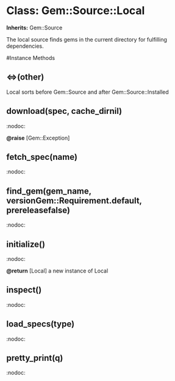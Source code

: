 # Class: Gem::Source::Local
**Inherits:** Gem::Source
    

The local source finds gems in the current directory for fulfilling
dependencies.



#Instance Methods
## <=>(other) [](#method-i-<=>)
Local sorts before Gem::Source and after Gem::Source::Installed

## download(spec, cache_dirnil) [](#method-i-download)
:nodoc:

**@raise** [Gem::Exception] 

## fetch_spec(name) [](#method-i-fetch_spec)
:nodoc:

## find_gem(gem_name, versionGem::Requirement.default, prereleasefalse) [](#method-i-find_gem)
:nodoc:

## initialize() [](#method-i-initialize)
:nodoc:

**@return** [Local] a new instance of Local

## inspect() [](#method-i-inspect)
:nodoc:

## load_specs(type) [](#method-i-load_specs)
:nodoc:

## pretty_print(q) [](#method-i-pretty_print)
:nodoc:

